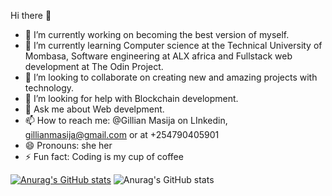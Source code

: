 Hi there 👋
- 🔭 I’m currently working on becoming the best version of myself.
- 🌱 I’m currently learning Computer science at the Technical University of Mombasa, Software engineering at ALX africa and Fullstack web development at The Odin Project.
- 👯 I’m looking to collaborate on creating new and amazing projects with technology.
- 🤔 I’m looking for help with Blockchain development.
- 💬 Ask me about Web develpment.
- 📫 How to reach me: @Gillian Masija on LInkedin, gillianmasija@gmail.com or at +254790405901
- 😄 Pronouns: she her
- ⚡ Fun fact: Coding is my cup of coffee
  
[![Anurag's GitHub stats](https://github-readme-stats.vercel.app/api?username=Gillmasija)](https://github.com/anuraghazra/github-readme-stats)
![Anurag's GitHub stats](https://github-readme-stats.vercel.app/api?username=Gillmasija&show_icons=true&theme=radical)
